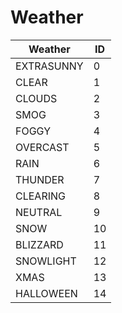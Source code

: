# Weather

| Weather    | ID  |
| ---------- | --- |
| EXTRASUNNY | 0   |
| CLEAR      | 1   |
| CLOUDS     | 2   |
| SMOG       | 3   |
| FOGGY      | 4   |
| OVERCAST   | 5   |
| RAIN       | 6   |
| THUNDER    | 7   |
| CLEARING   | 8   |
| NEUTRAL    | 9   |
| SNOW       | 10  |
| BLIZZARD   | 11  |
| SNOWLIGHT  | 12  |
| XMAS       | 13  |
| HALLOWEEN  | 14  |

